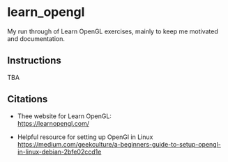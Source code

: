 # learn_opengl
My run through of Learn OpenGL exercises, mainly to keep me motivated and documentation.

## Instructions

TBA

## Citations
- Thee website for Learn OpenGL:  
https://learnopengl.com/

- Helpful resource for setting up OpenGl in Linux  
https://medium.com/geekculture/a-beginners-guide-to-setup-opengl-in-linux-debian-2bfe02ccd1e

